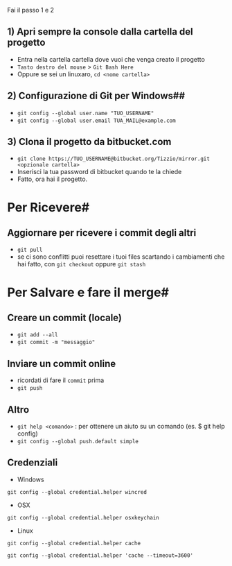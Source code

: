 Fai il passo 1 e 2


## 1) Apri sempre la console dalla cartella del progetto
* Entra nella cartella cartella dove vuoi che venga creato il progetto
* `Tasto destro del mouse` > `Git Bash Here`
* Oppure se sei un linuxaro, `cd <nome cartella>`

## 2) Configurazione di Git per Windows##
* `git config --global user.name "TUO_USERNAME"`
* `git config --global user.email TUA_MAIL@example.com`


## 3) Clona il progetto da bitbucket.com ##
* `git clone https://TUO_USERNAME@bitbucket.org/Tizzio/mirror.git <opzionale cartella>`
* Inserisci la tua password di bitbucket quando te la chiede
* Fatto, ora hai il progetto.

# Per Ricevere#
## Aggiornare per ricevere i commit degli altri ##
* `git pull`
* se ci sono conflitti puoi resettare i tuoi files scartando i cambiamenti che hai fatto, con 
`git checkout` oppure `git stash`

# Per Salvare e fare il merge#
## Creare un commit (locale) ##
* `git add --all`
* `git commit -m "messaggio"`

## Inviare un commit online ##
* ricordati di fare il `commit` prima
* `git push`

## Altro ##
* `git help <comando>` :  per ottenere un aiuto su un comando (es. $ git help config)
* `git config --global push.default simple`

## Credenziali ##

* Windows

`git config --global credential.helper wincred`

* OSX

`git config --global credential.helper osxkeychain`

* Linux

`git config --global credential.helper cache`

`git config --global credential.helper 'cache --timeout=3600'`